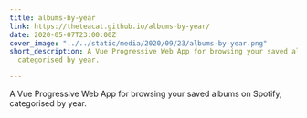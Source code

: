 ```yaml
---
title: albums-by-year
link: https://theteacat.github.io/albums-by-year/
date: 2020-05-07T23:00:00Z
cover_image: "../../static/media/2020/09/23/albums-by-year.png"
short_description: A Vue Progressive Web App for browsing your saved albums on Spotify,
  categorised by year.

---
```

A Vue Progressive Web App for browsing your saved albums on Spotify, categorised by year.